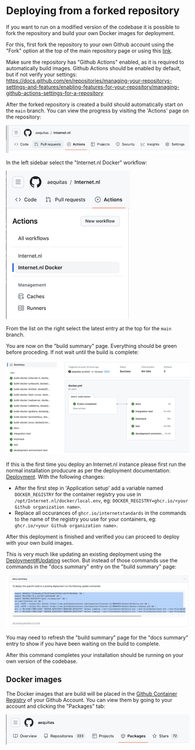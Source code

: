 # Deploying from a forked repository

If you want to run on a modified version of the codebase it is possible to fork the repository and build your own Docker images for deployment.

For this, first fork the repository to your own Github account using the "Fork" option at the top of the main repository page or using this [link](https://github.com/internetstandards/Internet.nl/fork).

Make sure the repository has "Github Actions" enabled, as it is required to automatically build images. Github Actions should be enabled by default, but if not verify your settings: https://docs.github.com/en/repositories/managing-your-repositorys-settings-and-features/enabling-features-for-your-repository/managing-github-actions-settings-for-a-repository

After the forked repository is created a build should automatically start on the `main` branch. You can view the progress by visiting the 'Actions' page on the repository:

![github actions](images/github-actions.png)

In the left sidebar select the "Internet.nl Docker" workflow:

![internetnl docker workflow](images/internetnl-docker-workflow.png)

From the list on the right select the latest entry at the top for the `main` branch.

You are now on the "build summary" page. Everything should be green before proceding. If not wait until the build is complete:

![all green](images/all-green.png)

If this is the first time you deploy an Internet.nl instance please first run the normal installation producure as per the deployment documentation: [Deployment](Docker-deployment.md). With the following changes:

  - After the first step in 'Application setup' add a variable named `DOCKER_REGISTRY` for the container registry you use in `/opt/Internet.nl/docker/local.env`, eg: `DOCKER_REGISTRY=ghcr.io/<your Github organization name>`.
  - Replace all occurances of `ghcr.io/internetstandards` in the commands to the name of the registry you use for your containers, eg: `ghcr.io/<your Github organization name>`.

After this deployment is finished and verified you can proceed to deploy with your own build images.

This is very much like updating an existing deployment using the [Deployment#Updating](Docker-deployment.md#updating) section. But instead of those commands use the commands in the "docs summary" entry on the "build summary" page:

![docs summary](images/docs-summary.png)

You may need to refresh the "build summary" page for the "docs summary" entry to show if you have been waiting on the build to complete.

After this command completes your installation should be running on your own version of the codebase.

## Docker images

The Docker images that are build will be placed in the [Github Container Registry](https://docs.github.com/en/packages/working-with-a-github-packages-registry/working-with-the-container-registry) of your Github Account. You can view them by going to your account and clicking the "Packages" tab:

![packages](images/packages.png)
